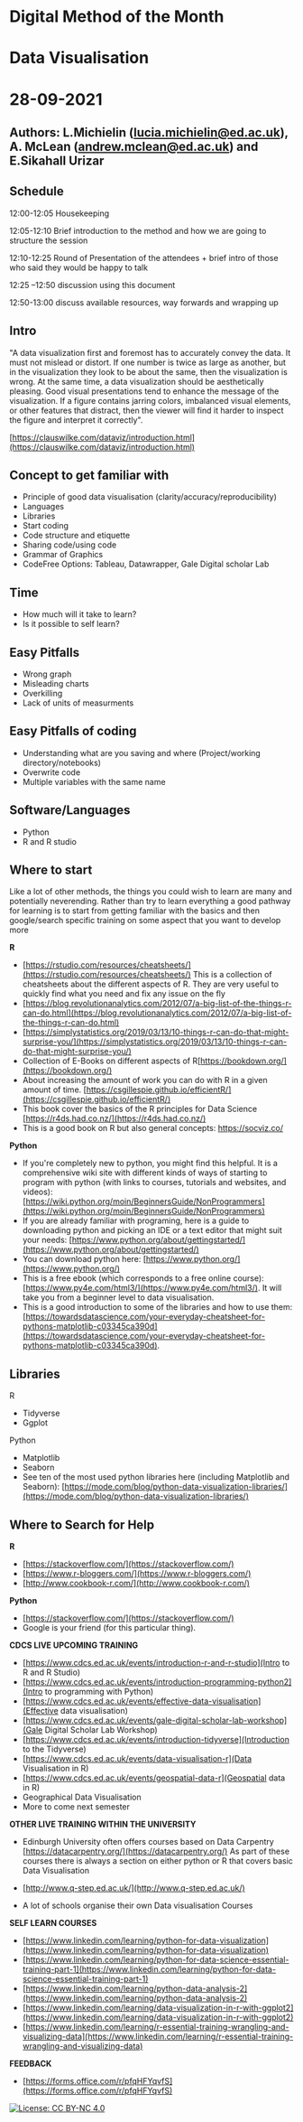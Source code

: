 # Digital Method of the Month

# Data Visualisation

# 28-09-2021

## Authors: L.Michielin (lucia.michielin@ed.ac.uk), A. McLean (andrew.mclean@ed.ac.uk) and E.Sikahall Urizar

##  Schedule

12:00-12:05 Housekeeping

12:05-12:10 Brief introduction to the method and how we are going to structure the session

12:10-12:25 Round of Presentation of the attendees + brief intro of those who said they would be happy to talk

12:25 –12:50 discussion using this document

12:50-13:00 discuss available resources, way forwards and wrapping up

## Intro

&quot;A data visualization first and foremost has to accurately convey the data. It must not mislead or distort. If one number is twice as large as another, but in the visualization they look to be about the same, then the visualization is wrong. At the same time, a data visualization should be aesthetically pleasing. Good visual presentations tend to enhance the message of the visualization. If a figure contains jarring colors, imbalanced visual elements, or other features that distract, then the viewer will find it harder to inspect the figure and interpret it correctly&quot;.

[https://clauswilke.com/dataviz/introduction.html](https://clauswilke.com/dataviz/introduction.html)

## Concept to get familiar with

- Principle of good data visualisation (clarity/accuracy/reproducibility)
- Languages
- Libraries
- Start coding
- Code structure and etiquette
- Sharing code/using code
- Grammar of Graphics
- CodeFree Options: Tableau, Datawrapper, Gale Digital scholar Lab

## Time

- How much will it take to learn?
- Is it possible to self learn?

## Easy Pitfalls

- Wrong graph
- Misleading charts
- Overkilling
- Lack of units of measurments

## Easy Pitfalls of coding

- Understanding what are you saving and where (Project/working directory/notebooks)
- Overwrite code
- Multiple variables with the same name

## Software/Languages

- Python
- R and R studio

## Where to start

Like a lot of other methods, the things you could wish to learn are many and potentially neverending. Rather than try to learn everything a good pathway for learning is to start from getting familiar with the basics and then google/search specific training on some aspect that you want to develop more

**R**

- [https://rstudio.com/resources/cheatsheets/](https://rstudio.com/resources/cheatsheets/) This is a collection of cheatsheets about the different aspects of R. They are very useful to quickly find what you need and fix any issue on the fly
- [https://blog.revolutionanalytics.com/2012/07/a-big-list-of-the-things-r-can-do.html](https://blog.revolutionanalytics.com/2012/07/a-big-list-of-the-things-r-can-do.html)
- [https://simplystatistics.org/2019/03/13/10-things-r-can-do-that-might-surprise-you/](https://simplystatistics.org/2019/03/13/10-things-r-can-do-that-might-surprise-you/)
- Collection of E-Books on different aspects of R[https://bookdown.org/](https://bookdown.org/)
- About increasing the amount of work you can do with R in a given amount of time. [https://csgillespie.github.io/efficientR/](https://csgillespie.github.io/efficientR/)
- This book cover the basics of the R principles for Data Science [https://r4ds.had.co.nz/](https://r4ds.had.co.nz/)
- This is a good book on R but also general concepts: https://socviz.co/

**Python**

- If you&#39;re completely new to python, you might find this helpful. It is a comprehensive wiki site with different kinds of ways of starting to program with python (with links to courses, tutorials and websites, and videos): [https://wiki.python.org/moin/BeginnersGuide/NonProgrammers](https://wiki.python.org/moin/BeginnersGuide/NonProgrammers)
- If you are already familiar with programing, here is a guide to downloading python and picking an IDE or a text editor that might suit your needs: [https://www.python.org/about/gettingstarted/](https://www.python.org/about/gettingstarted/)
- You can download python here: [https://www.python.org/](https://www.python.org/)
- This is a free ebook (which corresponds to a free online course): [https://www.py4e.com/html3/](https://www.py4e.com/html3/). It will take you from a beginner level to data visualisation.
- This is a good introduction to some of the libraries and how to use them: [https://towardsdatascience.com/your-everyday-cheatsheet-for-pythons-matplotlib-c03345ca390d](https://towardsdatascience.com/your-everyday-cheatsheet-for-pythons-matplotlib-c03345ca390d).

## Libraries

R

- Tidyverse
- Ggplot

Python

- Matplotlib
- Seaborn
- See ten of the most used python libraries here (including Matplotlib and Seaborn): [https://mode.com/blog/python-data-visualization-libraries/](https://mode.com/blog/python-data-visualization-libraries/)

## Where to Search for Help

**R**

- [https://stackoverflow.com/](https://stackoverflow.com/)
- [https://www.r-bloggers.com/](https://www.r-bloggers.com/)
- [http://www.cookbook-r.com/](http://www.cookbook-r.com/)

**Python**

- [https://stackoverflow.com/](https://stackoverflow.com/)
- Google is your friend (for this particular thing).

**CDCS LIVE UPCOMING TRAINING**

- [https://www.cdcs.ed.ac.uk/events/introduction-r-and-r-studio](Intro to R and R Studio)
- [https://www.cdcs.ed.ac.uk/events/introduction-programming-python2](Intro to programming with Python)
- [https://www.cdcs.ed.ac.uk/events/effective-data-visualisation](Effective data visualisation) 
- [https://www.cdcs.ed.ac.uk/events/gale-digital-scholar-lab-workshop](Gale Digital Scholar Lab Workshop) 
- [https://www.cdcs.ed.ac.uk/events/introduction-tidyverse](Introduction to the Tidyverse) 
- [https://www.cdcs.ed.ac.uk/events/data-visualisation-r](Data Visualisation in R) 
- [https://www.cdcs.ed.ac.uk/events/geospatial-data-r](Geospatial data in R) 
- Geographical Data Visualisation
- More to come next semester

**OTHER LIVE TRAINING WITHIN THE UNIVERSITY**

- Edinburgh University often offers courses based on Data Carpentry [https://datacarpentry.org/](https://datacarpentry.org/) As part of these courses there is always a section on either python or R that covers basic Data Visualisation

- [http://www.q-step.ed.ac.uk/](http://www.q-step.ed.ac.uk/)
- A lot of schools organise their own Data visualisation Courses

**SELF LEARN COURSES**

- [https://www.linkedin.com/learning/python-for-data-visualization](https://www.linkedin.com/learning/python-for-data-visualization)
- [https://www.linkedin.com/learning/python-for-data-science-essential-training-part-1](https://www.linkedin.com/learning/python-for-data-science-essential-training-part-1)
- [https://www.linkedin.com/learning/python-data-analysis-2](https://www.linkedin.com/learning/python-data-analysis-2)
- [https://www.linkedin.com/learning/data-visualization-in-r-with-ggplot2](https://www.linkedin.com/learning/data-visualization-in-r-with-ggplot2)
- [https://www.linkedin.com/learning/r-essential-training-wrangling-and-visualizing-data](https://www.linkedin.com/learning/r-essential-training-wrangling-and-visualizing-data)

**FEEDBACK**

- [https://forms.office.com/r/pfqHFYqvfS](https://forms.office.com/r/pfqHFYqvfS)

[![License: CC BY-NC 4.0](https://licensebuttons.net/l/by-nc/4.0/80x15.png)](https://creativecommons.org/licenses/by-nc/4.0/)
